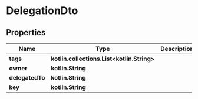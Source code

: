
# DelegationDto

## Properties
Name | Type | Description | Notes
------------ | ------------- | ------------- | -------------
**tags** | **kotlin.collections.List&lt;kotlin.String&gt;** |  | 
**owner** | **kotlin.String** |  |  [optional]
**delegatedTo** | **kotlin.String** |  |  [optional]
**key** | **kotlin.String** |  |  [optional]




